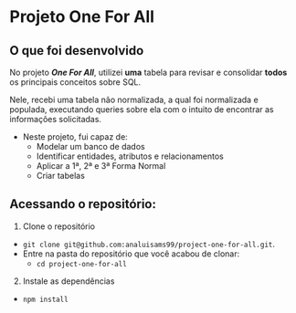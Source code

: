 # Projeto One For All

## O que foi desenvolvido
No projeto ***One For All***, utilizei **uma** tabela para revisar e consolidar **todos** os principais conceitos sobre SQL.

Nele, recebi uma tabela não normalizada, a qual foi normalizada e populada, executando queries sobre ela com o intuito de encontrar as informações solicitadas.

* Neste projeto, fui capaz de:
  * Modelar um banco de dados
  * Identificar entidades, atributos e relacionamentos
  * Aplicar a 1ª, 2ª e 3ª Forma Normal
  * Criar tabelas
  
## Acessando o repositório:
1. Clone o repositório
  * `git clone git@github.com:analuisams99/project-one-for-all.git`.
  * Entre na pasta do repositório que você acabou de clonar:
    * `cd project-one-for-all`

2. Instale as dependências
  * `npm install`

